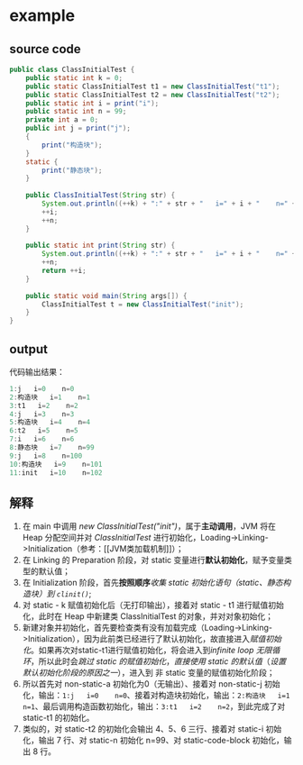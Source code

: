 # example
## source code

```java
public class ClassInitialTest {  
    public static int k = 0;  
    public static ClassInitialTest t1 = new ClassInitialTest("t1");  
    public static ClassInitialTest t2 = new ClassInitialTest("t2");  
    public static int i = print("i");  
    public static int n = 99;  
    private int a = 0;  
    public int j = print("j");  
    {  
        print("构造块");  
    }  
    static {  
        print("静态块");  
    }  
  
    public ClassInitialTest(String str) {  
        System.out.println((++k) + ":" + str + "   i=" + i + "    n=" + n);  
        ++i;  
        ++n;  
    }  
  
    public static int print(String str) {  
        System.out.println((++k) + ":" + str + "   i=" + i + "    n=" + n);  
        ++n;  
        return ++i;  
    }  
  
    public static void main(String args[]) {  
        ClassInitialTest t = new ClassInitialTest("init");  
    }  
}
```

## output
代码输出结果：
```java
1:j   i=0    n=0
2:构造块   i=1    n=1
3:t1   i=2    n=2
4:j   i=3    n=3
5:构造块   i=4    n=4
6:t2   i=5    n=5
7:i   i=6    n=6
8:静态块   i=7    n=99
9:j   i=8    n=100
10:构造块   i=9    n=101
11:init   i=10    n=102
```

## 解释
1. 在 main 中调用 *new ClassInitialTest("init")*，属于**主动调用**，JVM 将在Heap 分配空间并对 *ClassInitialTest* 进行初始化，Loading->Linking->Initialization（参考：[[JVM类加载机制]]）；
2. 在 Linking 的 Preparation 阶段，对 static 变量进行**默认初始化**，赋予变量类型的默认值；
3. 在 Initialization 阶段，首先**按照顺序***收集 static 初始化语句（static、静态构造块）到 `clinit()`*;
4. 对 static - k 赋值初始化后（无打印输出），接着对 static - t1 进行赋值初始化，此时在 Heap 中新建类 ClassInitialTest 的对象，并对对象初始化；
5. 新建对象并初始化，首先要检查类有没有加载完成（Loading->Linking->Initialization），因为此前类已经进行了默认初始化，故直接进入*赋值初始化*。如果再次对static-t1进行赋值初始化，将会进入到*infinite loop 无限循环*，所以此时会*跳过 static 的赋值初始化*，*直接使用 static 的默认值*（*设置默认初始化阶段的原因之一*），进入到 非 static 变量的赋值初始化阶段；
6. 所以首先对 non-static-a 初始化为0（无输出）、接着对 non-static-j 初始化，输出：`1:j   i=0    n=0`、接着对构造块初始化，输出：`2:构造块   i=1    n=1`、最后调用构造函数初始化，输出：`3:t1   i=2    n=2`，到此完成了对 static-t1 的初始化。
7. 类似的，对 static-t2 的初始化会输出 4、5、6 三行、接着对 static-i 初始化，输出 7 行、对 static-n 初始化 n=99、对 static-code-block 初始化，输出 8 行。